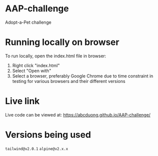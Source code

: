 # AAP-challenge
Adopt-a-Pet challenge

# Running locally on browser
To run locally, open the index.html file in browser:
1) Right click "index.html"
2) Select "Open with"
3) Select a browser, preferably Google Chrome due to time constraint in testing for various browsers and their different versions

# Live link
Live code can be viewed at: https://abcduong.github.io/AAP-challenge/

# Versions being used
`tailwind@v2.0.1`
`alpine@v2.x.x`
